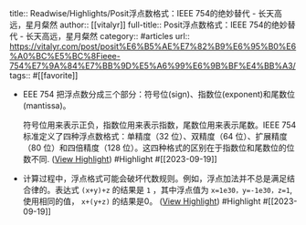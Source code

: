 title:: Readwise/Highlights/Posit浮点数格式：IEEE 754的绝妙替代 - 长天高远，星月粲然
author:: [[vitalyr]]
full-title:: Posit浮点数格式：IEEE 754的绝妙替代 - 长天高远，星月粲然
category:: #articles
url:: https://vitalyr.com/post/posit%E6%B5%AE%E7%82%B9%E6%95%B0%E6%A0%BC%E5%BC%8Fieee-754%E7%9A%84%E7%BB%9D%E5%A6%99%E6%9B%BF%E4%BB%A3/
tags:: #[[favorite]]
- EEE 754 把浮点数分成三个部分：符号位(sign)、指数位(exponent)和尾数位(mantissa)。
  
  符号位用来表示正负，指数位用来表示指数，尾数位用来表示尾数。IEEE 754 标准定义了四种浮点数格式：单精度（32 位）、双精度（64 位）、扩展精度（80 位）和四倍精度（128 位）。这四种格式的区别在于指数位和尾数位的位数不同. ([View Highlight](https://read.readwise.io/read/01hanvfz79pebtebkzvsfsprgn)) #Highlight #[[2023-09-19]]
- 计算过程中，浮点格式可能会破坏代数规则。例如，浮点加法并不总是满足结合律的。表达式 `(x+y)+z` 的结果是 `1` ，其中浮点值为 `x=1e30，y=-1e30，z=1`,使用相同的值， `x+(y+z)` 的结果是0。 ([View Highlight](https://read.readwise.io/read/01hanvvd43f3g3tyy5veegxscc)) #Highlight #[[2023-09-19]]